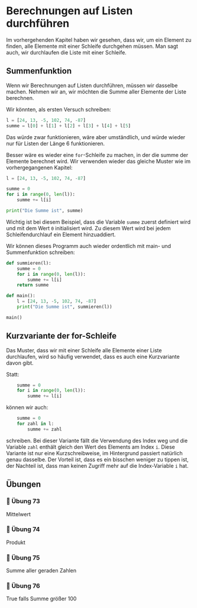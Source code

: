 # Berechnungen auf Listen durchführen

Im vorhergehenden Kapitel haben wir gesehen,
dass wir, um ein Element zu finden, alle Elemente mit einer Schleife durchgehen müssen.
Man sagt auch, wir durchlaufen die Liste mit einer Schleife.

## Summenfunktion

Wenn wir Berechnungen auf Listen durchführen, müssen wir dasselbe machen.
Nehmen wir an, wir möchten die Summe aller Elemente der Liste berechnen.

Wir könnten, als ersten Versuch schreiben:

```python
l = [24, 13, -5, 102, 74, -87]
summe = l[0] + l[1] + l[2] + l[3] + l[4] + l[5]
```

Das würde zwar funktionieren, wäre aber umständlich,
und würde wieder nur für Listen der Länge 6 funktionieren.

Besser wäre es wieder eine `for`-Schleife zu machen,
in der die summe der Elemente berechnet wird.
Wir verwenden wieder das gleiche Muster wie im vorhergegangenen Kapitel:

```python
l = [24, 13, -5, 102, 74, -87]

summe = 0
for i in range(0, len(l)):
    summe += l[i]

print("Die Summe ist", summe)
```

Wichtig ist bei diesem Beispiel, dass die Variable `summe`
zuerst definiert wird und mit dem Wert `0` initialisiert wird.
Zu diesem Wert wird bei jedem Schleifendurchlauf ein Element hinzuaddiert.

Wir können dieses Programm auch wieder ordentlich
mit main- und Summenfunktion schreiben:


```python
def summieren(l):
    summe = 0
    for i in range(0, len(l)):
        summe += l[i]
    return summe

def main():
    l = [24, 13, -5, 102, 74, -87]
    print("Die Summe ist", summieren(l))

main()
```

## Kurzvariante der for-Schleife

Das Muster, dass wir mit einer Schleife alle Elemente
einer Liste durchlaufen, wird so häufig verwendet,
dass es auch eine Kurzvariante davon gibt.

Statt: 
```python
    summe = 0
    for i in range(0, len(l)):
        summe += l[i]
```

können wir auch:

```python
    summe = 0
    for zahl in l:
        summe += zahl
```

schreiben. Bei dieser Variante fällt die Verwendung
des Index weg und die Variable `zahl` enthält gleich
den Wert des Elements am Index `i`.
Diese Variante ist nur eine Kurzschreibweise,
im Hintergrund passiert natürlich genau dasselbe.
Der Vorteil ist, dass es ein bisschen weniger zu tippen ist,
der Nachteil ist, dass man keinen Zugriff mehr auf die Index-Variable `i` hat.



## Übungen

### 📝 Übung 73

Mittelwert

### 📝 Übung 74

Produkt

### 📝 Übung 75

Summe aller geraden Zahlen


### 📝 Übung 76

True falls Summe größer 100






